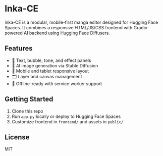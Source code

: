 # Inka-CE

Inka-CE is a modular, mobile-first manga editor designed for Hugging Face Spaces. It combines a responsive HTML/JS/CSS frontend with Gradio-powered AI backend using Hugging Face Diffusers.

## Features
- 🎨 Text, bubble, tone, and effect panels
- 🧠 AI image generation via Stable Diffusion
- 📱 Mobile and tablet responsive layout
- 🗂️ Layer and canvas management
- 🧰 Offline-ready with service worker support

## Getting Started
1. Clone this repo
2. Run `app.py` locally or deploy to Hugging Face Spaces
3. Customize frontend in `frontend/` and assets in `public/`

## License
MIT
